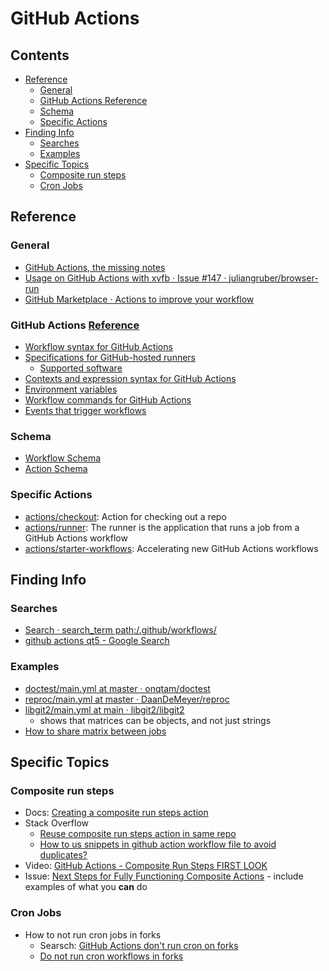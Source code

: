 # GitHub Actions

<!-- toc -->
## Contents

  * [Reference](#reference)
    * [General](#general)
    * [GitHub Actions  Reference](#github-actions--reference)
    * [Schema](#schema)
    * [Specific Actions](#specific-actions)
  * [Finding Info](#finding-info)
    * [Searches](#searches)
    * [Examples](#examples)
  * [Specific Topics](#specific-topics)
    * [Composite run steps](#composite-run-steps)
    * [Cron Jobs](#cron-jobs)<!-- endToc -->

## Reference

### General

- [GitHub Actions, the missing notes](https://skypjack.github.io/2019-10-23-gh-greets-qt/)
- [Usage on GitHub Actions with xvfb · Issue #147 · juliangruber/browser-run](https://github.com/juliangruber/browser-run/issues/147)
- [GitHub Marketplace · Actions to improve your workflow](https://github.com/marketplace?type=actions)

### GitHub Actions  [Reference](https://docs.github.com/en/free-pro-team@latest/actions/reference)

- [Workflow syntax for GitHub Actions](https://docs.github.com/en/free-pro-team@latest/actions/reference/workflow-syntax-for-github-actions)
- [Specifications for GitHub-hosted runners](https://docs.github.com/en/free-pro-team@latest/actions/reference/specifications-for-github-hosted-runners)
  - [Supported software](https://docs.github.com/en/free-pro-team@latest/actions/reference/specifications-for-github-hosted-runners#supported-software)
- [Contexts and expression syntax for GitHub Actions](https://docs.github.com/en/free-pro-team@latest/actions/reference/context-and-expression-syntax-for-github-actions)
- [Environment variables](https://docs.github.com/en/free-pro-team@latest/actions/reference/environment-variables)
- [Workflow commands for GitHub Actions](https://docs.github.com/en/free-pro-team@latest/actions/reference/workflow-commands-for-github-actions)
- [Events that trigger workflows](https://docs.github.com/en/actions/reference/events-that-trigger-workflows#example-using-multiple-events-with-activity-types-or-configuration)

### Schema

- [Workflow Schema](https://json.schemastore.org/github-workflow)
- [Action Schema](https://json.schemastore.org/github-action)

### Specific Actions

- [actions/checkout](https://github.com/actions/checkout): Action for checking out a repo
- [actions/runner](https://github.com/actions/runner): The runner is the application that runs a job from a GitHub
  Actions workflow
- [actions/starter-workflows](https://github.com/actions/starter-workflows): Accelerating new GitHub Actions workflows

## Finding Info

### Searches

- [Search · search_term path:/.github/workflows/](https://github.com/search?q=search_term+path%3A%2F.github%2Fworkflows%2F+extension%3Ayml&type=Code)
- [github actions qt5 - Google Search](https://www.google.com/search?client=safari&rls=en&q=github+actions+qt5&ie=UTF-8&oe=UTF-8)

### Examples

- [doctest/main.yml at master · onqtam/doctest](https://github.com/onqtam/doctest/blob/master/.github/workflows/main.yml)
- [reproc/main.yml at master · DaanDeMeyer/reproc](https://github.com/DaanDeMeyer/reproc/blob/master/.github/workflows/main.yml)
- [libgit2/main.yml at main · libgit2/libgit2](https://github.com/libgit2/libgit2/blob/main/.github/workflows/main.yml)
  - shows that matrices can be objects, and not just strings
- [How to share matrix between jobs](https://github.community/t/how-to-share-matrix-between-jobs/128595)

## Specific Topics

### Composite run steps

- Docs: [Creating a composite run steps action](https://docs.github.com/en/free-pro-team@latest/actions/creating-actions/creating-a-composite-run-steps-action)
- Stack Overflow
  - [Reuse composite run steps action in same repo](https://stackoverflow.com/a/64079155/104370)
  - [How to us snippets in github action workflow file to avoid duplicates?
    ](https://stackoverflow.com/questions/60544181/how-to-us-snippets-in-github-action-workflow-file-to-avoid-duplicates)
- Video: [GitHub Actions - Composite Run Steps FIRST LOOK](https://www.youtube.com/watch?v=OqJyrZUUGTw)
- Issue: [Next Steps for Fully Functioning Composite Actions](https://github.com/actions/runner/issues/646) - include
  examples of what you **can** do

### Cron Jobs

- How to not run cron jobs in forks
  - Searsch: [GitHub Actions don't run cron on forks](https://www.google.com/search?client=safari&rls=en&q=GitHub+Actions+don%27t+run+cron+on+forks)
  - [Do not run cron workflows in forks](https://github.community/t/do-not-run-cron-workflows-in-forks/17636)
